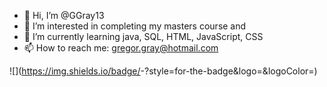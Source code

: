 - 👋 Hi, I’m @GGray13
- 👀 I’m interested in completing my masters course and 
- 🌱 I’m currently learning java, SQL, HTML, JavaScript, CSS
- 📫 How to reach me: gregor.gray@hotmail.com

![<Badge Name>](https://img.shields.io/badge/<Badge Text>-<Background Color>?style=for-the-badge&logo=<Icon Name>&logoColor=<Logo Color>)
